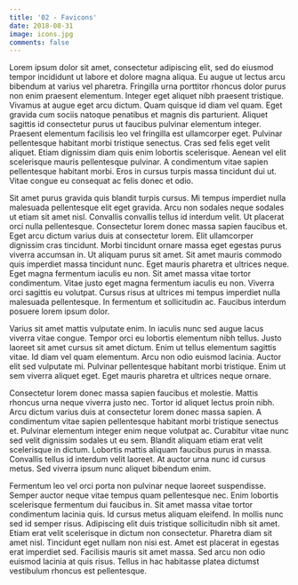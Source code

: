 ```yaml
---
title: '02 - Favicons'
date: 2018-08-31
image: icons.jpg
comments: false
---
```

Lorem ipsum dolor sit amet, consectetur adipiscing elit, sed do eiusmod tempor incididunt ut labore et dolore magna aliqua. Eu augue ut lectus arcu bibendum at varius vel pharetra. Fringilla urna porttitor rhoncus dolor purus non enim praesent elementum. Integer eget aliquet nibh praesent tristique. Vivamus at augue eget arcu dictum. Quam quisque id diam vel quam. Eget gravida cum sociis natoque penatibus et magnis dis parturient. Aliquet sagittis id consectetur purus ut faucibus pulvinar elementum integer. Praesent elementum facilisis leo vel fringilla est ullamcorper eget. Pulvinar pellentesque habitant morbi tristique senectus. Cras sed felis eget velit aliquet. Etiam dignissim diam quis enim lobortis scelerisque. Aenean vel elit scelerisque mauris pellentesque pulvinar. A condimentum vitae sapien pellentesque habitant morbi. Eros in cursus turpis massa tincidunt dui ut. Vitae congue eu consequat ac felis donec et odio.

Sit amet purus gravida quis blandit turpis cursus. Mi tempus imperdiet nulla malesuada pellentesque elit eget gravida. Arcu non sodales neque sodales ut etiam sit amet nisl. Convallis convallis tellus id interdum velit. Ut placerat orci nulla pellentesque. Consectetur lorem donec massa sapien faucibus et. Eget arcu dictum varius duis at consectetur lorem. Elit ullamcorper dignissim cras tincidunt. Morbi tincidunt ornare massa eget egestas purus viverra accumsan in. Ut aliquam purus sit amet. Sit amet mauris commodo quis imperdiet massa tincidunt nunc. Eget mauris pharetra et ultrices neque. Eget magna fermentum iaculis eu non. Sit amet massa vitae tortor condimentum. Vitae justo eget magna fermentum iaculis eu non. Viverra orci sagittis eu volutpat. Cursus risus at ultrices mi tempus imperdiet nulla malesuada pellentesque. In fermentum et sollicitudin ac. Faucibus interdum posuere lorem ipsum dolor.

Varius sit amet mattis vulputate enim. In iaculis nunc sed augue lacus viverra vitae congue. Tempor orci eu lobortis elementum nibh tellus. Justo laoreet sit amet cursus sit amet dictum. Enim ut tellus elementum sagittis vitae. Id diam vel quam elementum. Arcu non odio euismod lacinia. Auctor elit sed vulputate mi. Pulvinar pellentesque habitant morbi tristique. Enim ut sem viverra aliquet eget. Eget mauris pharetra et ultrices neque ornare.

Consectetur lorem donec massa sapien faucibus et molestie. Mattis rhoncus urna neque viverra justo nec. Tortor id aliquet lectus proin nibh. Arcu dictum varius duis at consectetur lorem donec massa sapien. A condimentum vitae sapien pellentesque habitant morbi tristique senectus et. Pulvinar elementum integer enim neque volutpat ac. Curabitur vitae nunc sed velit dignissim sodales ut eu sem. Blandit aliquam etiam erat velit scelerisque in dictum. Lobortis mattis aliquam faucibus purus in massa. Convallis tellus id interdum velit laoreet. At auctor urna nunc id cursus metus. Sed viverra ipsum nunc aliquet bibendum enim.

Fermentum leo vel orci porta non pulvinar neque laoreet suspendisse. Semper auctor neque vitae tempus quam pellentesque nec. Enim lobortis scelerisque fermentum dui faucibus in. Sit amet massa vitae tortor condimentum lacinia quis. Id cursus metus aliquam eleifend. In mollis nunc sed id semper risus. Adipiscing elit duis tristique sollicitudin nibh sit amet. Etiam erat velit scelerisque in dictum non consectetur. Pharetra diam sit amet nisl. Tincidunt eget nullam non nisi est. Amet est placerat in egestas erat imperdiet sed. Facilisis mauris sit amet massa. Sed arcu non odio euismod lacinia at quis risus. Tellus in hac habitasse platea dictumst vestibulum rhoncus est pellentesque.
